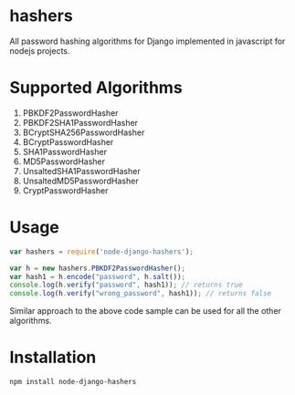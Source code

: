 # hashers
All password hashing algorithms for Django implemented in javascript for nodejs projects.

# Supported Algorithms

1. PBKDF2PasswordHasher
2. PBKDF2SHA1PasswordHasher
3. BCryptSHA256PasswordHasher
4. BCryptPasswordHasher
5. SHA1PasswordHasher
6. MD5PasswordHasher
7. UnsaltedSHA1PasswordHasher
8. UnsaltedMD5PasswordHasher
9. CryptPasswordHasher

# Usage

```javascript
var hashers = require('node-django-hashers');

var h = new hashers.PBKDF2PasswordHasher();
var hash1 = h.encode("password", h.salt());
console.log(h.verify("password", hash1)); // returns true
console.log(h.verify("wrong_password", hash1)); // returns false
```

Similar approach to the above code sample can be used for all the other algorithms.

# Installation
```ssh
npm install node-django-hashers
```

